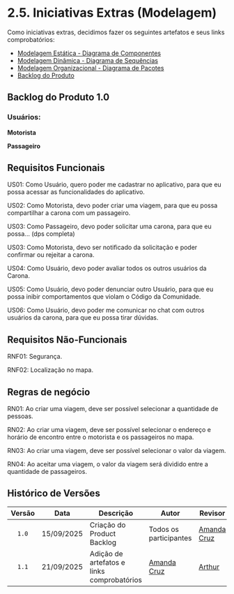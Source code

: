 # 2.5. Iniciativas Extras (Modelagem)

Como iniciativas extras, decidimos fazer os seguintes artefatos e seus links comprobatórios:

- [Modelagem Estática - Diagrama de Componentes](2.1.ModelagemEstatica.md)
- [Modelagem Dinâmica - Diagrama de Sequências](2.2.ModelagemDinamica.md)
- [Modelagem Organizacional - Diagrama de Pacotes](2.3.ModelagemOrganizacionalCasosDeUso.md)
- [Backlog do Produto](2.5.IniciativasExtras.md)

## Backlog do Produto 1.0

### Usuários:

**Motorista**

**Passageiro**

## Requisitos Funcionais

US01: Como Usuário, quero poder me cadastrar no aplicativo, para que eu possa acessar as funcionalidades do aplicativo.

US02: Como Motorista, devo poder criar uma viagem, para que eu possa compartilhar a carona com um passageiro.

US03: Como Passageiro, devo poder solicitar uma carona, para que eu possa... (dps completa)

US03: Como Motorista, devo ser notificado da solicitação e poder confirmar ou rejeitar a carona.

US04: Como Usuário, devo poder avaliar todos os outros usuários da Carona.

US05: Como Usuário, devo poder denunciar outro Usuário, para que eu possa inibir comportamentos que violam o Código da Comunidade.

US06: Como Usuário, devo poder me comunicar no chat com outros usuários da carona, para que eu possa tirar dúvidas.

## Requisitos Não-Funcionais

RNF01: Segurança.

RNF02: Localização no mapa.

## Regras de negócio

RN01: Ao criar uma viagem, deve ser possível selecionar a quantidade de pessoas.

RN02: Ao criar uma viagem, deve ser possível selecionar o endereço e horário de encontro entre o motorista e os passageiros no mapa.

RN03: Ao criar uma viagem, deve ser possível selecionar o valor da viagem.

RN04: Ao aceitar uma viagem, o valor da viagem será dividido entre a quantidade de passageiros.

## Histórico de Versões

| Versão | Data       | Descrição                             | Autor                                                 | Revisor                                               |
| :----: | ---------- | ---------------------------           | ----------------------------------------------------- | ----------------------------------------------------- |
| `1.0`  | 15/09/2025 | Criação do Product Backlog            |  Todos os participantes                               |  [Amanda Cruz](https://github.com/mandicrz)           | 
| `1.1`  | 21/09/2025 | Adição de artefatos e links comprobatórios |  [Amanda Cruz](https://github.com/mandicrz)      |  [Arthur](https://github.com/Tutzs)                   | 